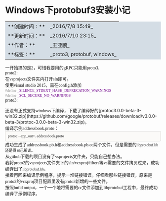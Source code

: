 <a name="3210">

# Windows下protobuf3安装小记

<div>

<table bgcolor="#D4DDE5" border="0">

<tbody>

<tr>

<td>**创建时间：**</td>

<td>_2016/7/8 15:49_</td>

</tr>

<tr>

<td>**更新时间：**</td>

<td>_2016/7/10 23:15_</td>

</tr>

<tr>

<td>**作者：**</td>

<td>_王亚鹏_</td>

</tr>

<tr>

<td>**标签：**</td>

<td>_proto3, protobuf, windows_</td>

</tr>

</tbody>

</table>

</div>

</a>

<div><a name="3210"><span>

<div><span style="font-family: Consolas;">一开始搞的是2，可惜我要用的gRPC只能用proto3.</span></div>

<div><span style="font-family: Consolas;">  
</span></div>

<div><span style="font-family: Consolas;">proto2:</span></div>

<div><span style="font-family: Consolas;">在vsprojects文件夹内打开sln即可。</span></div>

<div><span style="font-family: Consolas;">使用visual studio 2015，需在config.h添加</span></div>

<div align="left"><span style="font-family: Consolas;"><font color="#808080" size="1"><span style="font-size:9pt">#define</span></font> <font color="#6F008A" size="1"><span style="font-size:9pt">_SILENCE_STDEXT_HASH_DEPRECATION_WARNINGS</span></font></span></div>

<div align="left"><span style="font-family: Consolas;"><font color="#808080" size="1"><span style="font-size:9pt">#define</span></font> <font color="#6F008A" size="1"><span style="font-size:9pt">_SCL_SECURE_NO_WARNINGS</span></font></span></div>

<div><span style="font-family: Consolas;">  
</span></div>

<div><span style="font-family: Consolas;">proto3:</span></div>

</span></a>

<div><a name="3210"><span style="font-family: Consolas;">还没有正式支持windows下编译，下载了编译好的</span></a>[protoc3.0.0-beta-3-win32.zip](https://github.com/google/protobuf/releases/download/v3.0.0-beta-3/protoc-3.0.0-beta-3-win32.zip)。</div>

<div><span style="font-family: Consolas;">编译示例addressbook.proto：</span></div>

<div><span style="font-family: Consolas;">  
</span></div>

<div style="box-sizing: border-box; padding: 8px; font-size: 12px; color: rgb(51, 51, 51); border-top-left-radius: 4px; border-top-right-radius: 4px; border-bottom-right-radius: 4px; border-bottom-left-radius: 4px; background-color: rgb(251, 250, 248); border: 1px solid rgba(0, 0, 0, 0.148438);">

<div><span style="font-family: Consolas;">protoc --cpp_out=. addressbook.proto</span></div>

</div>

<div><span style="font-family: Consolas;">  
</span></div>

<div><span style="font-family: Consolas;">成功生成了addressbook.pb.h和addressbook.pb.cc两个文件，但是需要的<font size="1"><span style="font-size:9pt">libprotobuf.lib还是得自己编译。</span></font></span></div>

<div><span style="font-family: Consolas;">从github下载的项目没有了vsprojects文件夹，只能自己想办法。</span></div>

<div><span style="font-family: Consolas;">我将proto2的vsprojects文件夹下的sln/vcxproj/filters等vs需要的文件拷贝过来，成功编译出了<font size="1"><span style="font-size:9pt">libprotobuf.lib。</span></font></span></div>

<div><span style="font-family: Consolas;">接着再回来编译示例程序，提示一堆链接错误。仔细看那些链接错误，原来是proto2的vcxproj项目配置里没有proto3新增的一些文件。</span></div>

<div><span style="font-family: Consolas;">按照build output，一个一个地将需要的cc文件添加到libprotobuf工程中，最终成功编译了示例程序。</span></div>

<div><span style="font-family: Consolas;">  
</span></div>

</div>